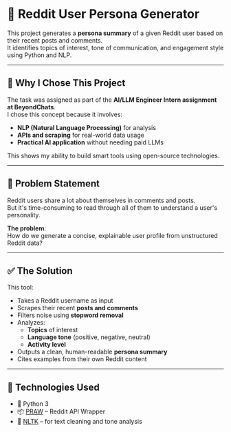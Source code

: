 # 🧠 Reddit User Persona Generator

This project generates a **persona summary** of a given Reddit user based on their recent posts and comments.  
It identifies topics of interest, tone of communication, and engagement style using Python and NLP.

---

## 🚀 Why I Chose This Project

The task was assigned as part of the **AI/LLM Engineer Intern assignment at BeyondChats**.  
I chose this concept because it involves:
- **NLP (Natural Language Processing)** for analysis
- **APIs and scraping** for real-world data usage
- **Practical AI application** without needing paid LLMs

This shows my ability to build smart tools using open-source technologies.

---

## 🧩 Problem Statement

Reddit users share a lot about themselves in comments and posts.  
But it's time-consuming to read through all of them to understand a user's personality.

**The problem**:  
How do we generate a concise, explainable user profile from unstructured Reddit data?

---

## ✅ The Solution

This tool:
- Takes a Reddit username as input  
- Scrapes their recent **posts and comments**  
- Filters noise using **stopword removal**  
- Analyzes:
  - **Topics** of interest  
  - **Language tone** (positive, negative, neutral)  
  - **Activity level**  
- Outputs a clean, human-readable **persona summary**  
- Cites examples from their own Reddit content

---

## 🔧 Technologies Used

- 🐍 Python 3
- 📦 [PRAW](https://praw.readthedocs.io/) – Reddit API Wrapper
- 🧠 [NLTK](https://www.nltk.org/) – for text cleaning and tone analysis

